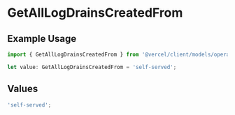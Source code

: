 # GetAllLogDrainsCreatedFrom

## Example Usage

```typescript
import { GetAllLogDrainsCreatedFrom } from '@vercel/client/models/operations';

let value: GetAllLogDrainsCreatedFrom = 'self-served';
```

## Values

```typescript
'self-served';
```
